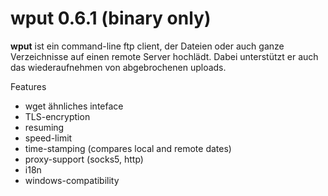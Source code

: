 # wput 0.6.1 (binary only)

**wput** ist ein command-line ftp client, der Dateien oder auch ganze
Verzeichnisse auf einen remote Server hochlädt. Dabei unterstützt er
auch das wiederaufnehmen von abgebrochenen uploads.

Features

-   wget ähnliches inteface
-   TLS-encryption
-   resuming
-   speed-limit
-   time-stamping (compares local and remote dates)
-   proxy-support (socks5, http)
-   i18n
-   windows-compatibility

